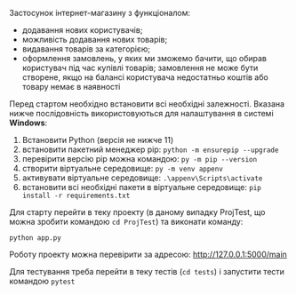 Застосунок інтернет-магазину з функціоналом:

- додавання нових користувачів;
- можливість додавання нових товарів;
- видавання товарів за категорією;
- оформлення замовлень, у яких ми зможемо бачити, що обирав користувач під час купівлі товарів; замовлення не може бути створене, якщо на балансі користувача недостатньо коштів або товару немає в наявності

Перед стартом необхідно встановити всі необхідні залежності.
Вказана нижче послідовність використовуються для налаштування в системі **Windows**:

1. Встановити Python (версія не нижче 11)
2. встановити пакетний менеджер pip: `python -m ensurepip --upgrade`
3. перевірити версію pip можна командою: `py -m pip --version`
4. створити віртуальне середовище: `py -m venv appenv`
5. активувати віртуальне середовище: `.\appenv\Scripts\activate`
6. встановити всі необхідні пакети в віртуальне середовище: `pip install -r requirements.txt`

Для старту перейти в теку проекту (в даному випадку ProjTest, що можна зробити командою `cd ProjTest`)
та виконати команду: 

```python app.py```

Роботу проекту можна перевірити за адресою: http://127.0.0.1:5000/main

Для тестування треба перейти в теку тестів (`cd tests`) і запустити тести командою `pytest`